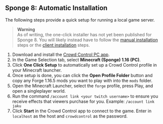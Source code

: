 ## Sponge 8: Automatic Installation

The following steps provide a quick setup for running a local game server.

> **Warning**  
> As of writing, the one-click installer has not yet been published for Sponge 8. You will likely
> instead have to follow the [manual installation](sponge_8_manual_installation.md) steps
> or the [client installation](sponge_8_client_installation.md) steps.

1. Download and install the [Crowd Control PC app](https://crowdcontrol.live/setup).
2. In the Game Selection tab, select **Minecraft (Sponge) 1.16 (PC)**.
3. Click **One Click Setup** to automatically set up a Crowd Control profile in your Minecraft
   launcher.
4. Once setup is done, you can click the **Open Profile Folder** button and copy any Forge 1.16.5
   mods you want to play with into the `mods` folder.
5. Open the Minecraft Launcher, select the `forge` profile, press Play, and open a
   singleplayer world.
6. Run the command `/account link <your twitch username>` to ensure you receive effects that viewers
   purchase for you. Example: `/account link jaku`
7. Click **Start** in the Crowd Control app to connect to the game. Enter in `localhost` as the host
   and `crowdcontrol` as the password.
